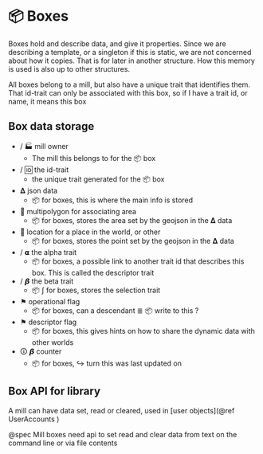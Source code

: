 # 📦 Boxes

Boxes hold and describe data, and give it properties. Since we are describing a template, or a singleton if this is static, we are not concerned about how it copies. That is for later in another structure. How this memory is used is also up to other structures.

All boxes belong to a mill, but also have a unique trait that identifies them. That id-trait can only be associated with this box, so if I have a trait id, or name, it means this box


## Box data storage



*   / 🏭 mill owner
    *   The mill this belongs to for the 📦 box
*   / 🆔  the id-trait
    *   the unique trait generated for the 📦 box
*   𝚫  json data
    *   📦 for boxes, this is where the main info is stored
*   💠 multipolygon for associating area
    *   📦 for boxes, stores the area set by the geojson in the 𝚫 data
*   📍 location for a place in the world, or other
    *    📦  for boxes, stores the point set by the geojson in the 𝚫 data
*   / 𝝰 the alpha trait
    *   📦 for boxes, a possible link to another trait id that describes this box. This is called the descriptor trait
*   / 𝞫  the beta trait
    *   📦 ∫ for boxes, stores the selection trait
*   ⚑ operational flag
    *   📦  for boxes, can a descendant ≣ 📦 write to this ?
*   ⚑ descriptor flag
    *   📦  for boxes, this gives hints on how to share the dynamic data with other worlds
*   🛈 𝞫 counter
    *   📦 for boxes, ↪  turn this was last updated on
    

## Box API for library 




A mill can have data set, read or cleared, used in [user objects](@ref UserAccounts ) 

@spec  Mill boxes need api to set read and clear data from text on the command line or via file contents

